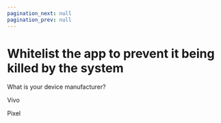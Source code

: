 ```yaml
---
pagination_next: null
pagination_prev: null
---
```


# Whitelist the app to prevent it being killed by the system

What is your device manufacturer?

Vivo

Pixel